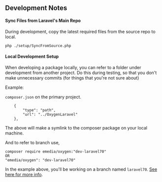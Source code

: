 ## Development Notes


#### Sync Files from Laravel's Main Repo
During development, copy the latest required files from the source repo to local.

```
php ./setup/SyncFromSource.php
```

#### Local Development Setup

When developing a package locally, you can refer to a folder under development from another project. Do this during testing, so that you don't make unnecessary commits (for things that you're not sure about)

Example:

`composer.json` on the primary project.
```
    {
        "type": "path",
        "url": "../OxygenLaravel"
    },
```

The above will make a symlink to the composer package on your local machine.

And to refer to branch use,
```
composer require emedia/oxygen:"dev-laravel70"
OR
"emedia/oxygen": "dev-laravel70"
```

In the example above, you'll be working on a branch named `laravel70`. [See here for more info](https://getcomposer.org/doc/05-repositories.md#path).